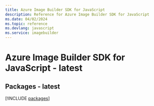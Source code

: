 ```yaml
---
title: Azure Image Builder SDK for JavaScript
description: Reference for Azure Image Builder SDK for JavaScript
ms.date: 04/02/2024
ms.topic: reference
ms.devlang: javascript
ms.service: imagebuilder
---
```

# Azure Image Builder SDK for JavaScript - latest
## Packages - latest
[!INCLUDE [packages](image-builder-index.md)]